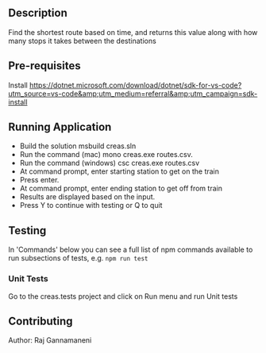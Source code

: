 ﻿## Description

Find the shortest route based on time, and returns this value along with how many stops it takes between the destinations

## Pre-requisites

Install https://dotnet.microsoft.com/download/dotnet/sdk-for-vs-code?utm_source=vs-code&amp;utm_medium=referral&amp;utm_campaign=sdk-install

## Running Application

- Build the solution msbuild creas.sln
- Run the command (mac) mono creas.exe routes.csv.
- Run the command (windows) csc creas.exe routes.csv
- At command prompt, enter starting station to get on the train
- Press enter.
- At command prompt, enter ending station to get off from train
- Results are displayed based on the input.
- Press Y to continue with testing or Q to quit

## Testing

In 'Commands' below you can see a full list of npm commands available to run subsections of tests, e.g. `npm run test`

### Unit Tests
Go to the creas.tests project and click on Run menu and run Unit tests

## Contributing

Author: Raj Gannamaneni

